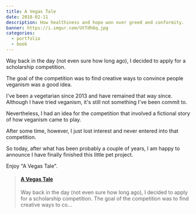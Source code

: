 ```yaml
---
title: A Vegas Tale
date: 2018-02-11
description: How healthiness and hope won over greed and conformity.
banner: https://i.imgur.com/UtTdh6q.jpg
categories:
  - portfolio
  - book
---
```


Way back in the day (not even sure how long ago), I decided to apply for a scholarship competition.

The goal of the competition was to find creative ways to convince people veganism was a good idea.

I've been a vegetarian since 2013 and have remained that way since. Although I have tried veganism, it's still not something I've been commit to.

Nevertheless, I had an idea for the competition that involved a fictional story of how veganism came to play.

After some time, however, I just lost interest and never entered into that competition.

So today, after what has been probably a couple of years, I am happy to announce I have finally finished this little pet project.

Enjoy "A Vegas Tale".

<blockquote class="embedly-card"><h4><a href="https://www.slideshare.net/FVCproductions/a-vegas-tale">A Vegas Tale</a></h4><p>Way back in the day (not even sure how long ago), I decided to apply for a scholarship competition. The goal of the competition was to find creative ways to co...</p></blockquote>
<script async src="//cdn.embedly.com/widgets/platform.js" charset="UTF-8"></script>
